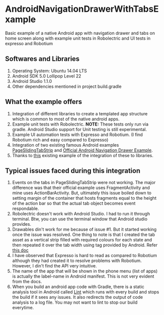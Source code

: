 # AndroidNavigationDrawerWithTabsExample
Basic example of a native Android app with navigation drawer and tabs on home screen along with example unit tests in Robolectric and UI tests in expresso and Robotium

## Softwares and Libraries
1. Operating System: Ubuntu 14.04 LTS
2. Android SDK 5.0 Lollipop Level 22
3. Android Studio 1.1.0
4. Other dependencies mentioned in project build.gradle

## What the example offers
1. Integration of different libraries to create a templated app structure which is common to most of the native android apps.
2. Example unit tests with Robolectric. **NOTE:** These tests only run via gradle. Android Studio support for Unit testing is still experimental.
3. Example UI automation tests with Expresso and Robotium. (I find Robotium rich and easy compared to Expresso)
4. Integration of two existing famous Android examples [PageSlidingTabStrip](https://github.com/astuetz/PagerSlidingTabStrip) and [Official Android Navigation Drawer Example](https://developer.android.com/training/implementing-navigation/nav-drawer.html).
5. Thanks to [this](https://github.com/Balaji-K13/Navigation-drawer-page-sliding-tab-strip) existing example of the integration of these to libraries.

## Typical issues faced during this integration
1. Events on the tabs in PageSlidingTabStrip were not working. The major difference was that their official example uses FragmentActivity and mine uses ActionBarActivity. But, ultimately this issue boiled down to setting margin of the container that hosts fragments equal to the height of the action bar so that the actual tab object becomes event respondable.
2. Robolectric doesn't work with Android Studio. I had to run it through terminal. Btw, you can use the terminal window that Android studio provides.
3. Drawables din't work for me because of issue #1. But it started working once the issue was resolved. One thing to note is that I created the tab asset as a vertical strip filled with required colours for each state and then repeated it over the tab width using <bitmap> tag provided by Android. Refer [this doc](http://developer.android.com/guide/topics/resources/drawable-resource.html)
4. I have observed that Expresso is hard to read as compared to Robotium although they had created it to resolve problems with Robotium. However, I din't find the API very intuitive.
5. The name of the app that will be shown in the phone menu (list of apps) is actually the label-name in Android manifest. This is not very evident from the docs.
6. When you build an android app code with Gradle, there is a static analysis tool in Android called [Lint](https://developer.android.com/tools/help/lint.html) which runs with every build and stops the build if it sees any issues. It also redirects the output of code analysis to a log file. You may not want to lint to stop our build everytime.
